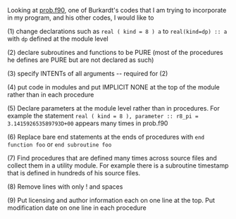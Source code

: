Looking at [prob.f90](https://people.sc.fsu.edu/~jburkardt/f_src/prob/prob.f90), one of Burkardt's codes that I am trying to incorporate in my program, and his other codes, I would like to 

(1) change declarations such as 
`real ( kind = 8 ) a` 
to 
`real(kind=dp) :: a` with `dp` defined at the module level 

(2) declare subroutines and functions to be PURE (most of the procedures he defines are PURE but are not declared as such)

(3) specify INTENTs of all arguments -- required for (2)

(4) put code in modules and put IMPLICIT NONE at the top of the module rather than in each procedure

(5) Declare parameters at the module level rather than in procedures. For example the statement 
`real ( kind = 8 ), parameter :: r8_pi = 3.141592653589793D+00`
appears many times in prob.f90

(6) Replace bare end statements at the ends of procedures with `end function foo` or `end subroutine foo`

(7) Find procedures that are defined many times across source files and collect them in a  utility module. For example there is a subroutine timestamp that is defined in hundreds of his source files.

(8) Remove lines with only ! and spaces

(9) Put licensing and author information each on one line at the top. Put modification date on one line in each procedure
